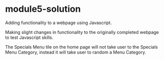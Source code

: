 # module5-solution
Adding functionality to a webpage using Javascript.

Making slight changes in functionality to the originally completed webpage to test Javascript skills.

The Specials Menu tile on the home page will not take user to the Specials Menu Category, 
instead it will take user to random a Menu Category.
